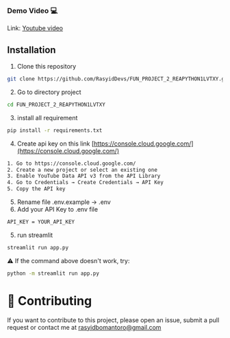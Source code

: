 ### Demo Video 💻  
Link: [Youtube video](https://youtu.be/R5wiGC29Hng?si=eI7PgUgl8GQ989CP)
## Installation

1. Clone this repository  
```bash
git clone https://github.com/RasyidDevs/FUN_PROJECT_2_REAPYTHON1LVTXY.git
```
2. Go to directory project
```bash
cd FUN_PROJECT_2_REAPYTHON1LVTXY
```
3. install all requirement
```bash
pip install -r requirements.txt
```
4. Create  api key on this link  [https://console.cloud.google.com/](https://console.cloud.google.com/) 
```bash
1. Go to https://console.cloud.google.com/  
2. Create a new project or select an existing one  
3. Enable YouTube Data API v3 from the API Library  
4. Go to Credentials → Create Credentials → API Key  
5. Copy the API key  
```
5. Rename file .env.example -> .env
6. Add your API Key to .env file
```bash
API_KEY = YOUR_API_KEY  
```  
5. run streamlit
```bash
streamlit run app.py
```
⚠️ If the command above doesn't work, try:
```bash
python -m streamlit run app.py
```
# 🤝 Contributing
If you want to contribute to this project, please open an issue, submit a pull request or contact me at
rasyidbomantoro@gmail.com
